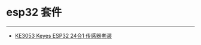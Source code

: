 # esp32 套件
---


* [KE3053 Keyes ESP32 24合1 传感器套装](https://ke3053-keyes-esp32-241.readthedocs.io/)












